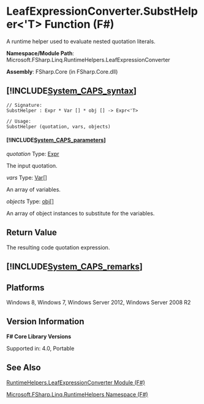 # LeafExpressionConverter.SubstHelper<'T> Function (F#)

A runtime helper used to evaluate nested quotation literals.

**Namespace/Module Path**: Microsoft.FSharp.Linq.RuntimeHelpers.LeafExpressionConverter

**Assembly**: FSharp.Core (in FSharp.Core.dll)


## [!INCLUDE[System_CAPS_syntax](//System/Token/System_CAPS_syntax_md.md)]

```
// Signature:
SubstHelper : Expr * Var [] * obj [] -> Expr<'T>

// Usage:
SubstHelper (quotation, vars, objects)
```

#### [!INCLUDE[System_CAPS_parameters](//System/Token/System_CAPS_parameters_md.md)]
*quotation*
Type: [Expr](http://msdn.microsoft.com/en-us/library/ed6a2caf-69d4-45c2-ab97-e9b3be9bce65)


The input quotation.


*vars*
Type: [Var](http://msdn.microsoft.com/en-us/library/2b1237f9-d897-4bcf-872a-4a297db3f7b5)[[]](http://msdn.microsoft.com/en-us/library/def20292-9aae-4596-9275-b94e594f8493)


An array of variables.


*objects*
Type: [obj](http://msdn.microsoft.com/en-us/library/dcf2430f-702b-40e5-a0a1-97518bf137f7)[[]](http://msdn.microsoft.com/en-us/library/def20292-9aae-4596-9275-b94e594f8493)


An array of object instances to substitute for the variables.




## Return Value
The resulting code quotation expression.


## [!INCLUDE[System_CAPS_remarks](//System/Token/System_CAPS_remarks_md.md)]

## Platforms
Windows 8, Windows 7, Windows Server 2012, Windows Server 2008 R2


## Version Information
**F# Core Library Versions**

Supported in: 4.0, Portable




## See Also
[RuntimeHelpers.LeafExpressionConverter Module &#40;F&#35;&#41;](RuntimeHelpers.LeafExpressionConverter+Module+28%F%2329%.md)

[Microsoft.FSharp.Linq.RuntimeHelpers Namespace &#40;F&#35;&#41;](Microsoft.FSharp.Linq.RuntimeHelpers+Namespace+28%F%2329%.md)

